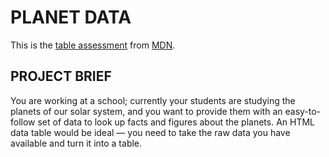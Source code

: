 # PLANET DATA

This is the [table assessment](https://developer.mozilla.org/en-US/docs/Learn/HTML/Tables/Structuring_planet_data) from [MDN](https://developer.mozilla.org/en-US/).


## PROJECT BRIEF
You are working at a school; currently your students are studying the planets of our solar system, and you want to provide them with an easy-to-follow set of data to look up facts and figures about the planets. An HTML data table would be ideal — you need to take the raw data you have available and turn it into a table.
